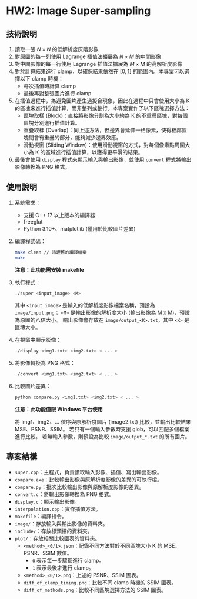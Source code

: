# HW2: Image Super-sampling

## 技術說明

1.  讀取一張 $N \times N$ 的低解析度灰階影像
2.  對原圖的每一列使用 Lagrange 插值法擴展為 $N \times M$ 的中間影像
3.  對中間影像的每一行使用 Lagrange 插值法擴展為 $M \times M$ 的高解析度影像
4.  對於計算結果進行 clamp，以確保結果依然在 $[0, 1]$ 的範圍內。本專案可以選擇以下 clamp 時機：
    -   每次插值時計算 clamp
    -   最後再對整張圖片進行 clamp
5.  在插值過程中，為避免圖片產生過擬合現象，因此在過程中只會使用大小為 K 的區塊來進行插值計算，而非整列或整行。本專案實作了以下區塊選擇方法：
    -   區塊取樣 (Block)：直接將影像分割為大小約為 K 的不重疊區塊，對每個區塊分別進行插值計算。
    -   重疊取樣 (Overlap)：同上述方法，但邊界會延伸一格像素，使得相鄰區塊間會有重疊的部分，能夠減少邊界效應。
    -   滑動視窗 (Sliding Window)：使用滑動視窗的方式，對每個像素點周圍大小為 K 的區域進行插值計算，以獲得更平滑的結果。
6.  最後會使用 `display` 程式來顯示輸入與輸出影像，並使用 `convert` 程式將輸出影像轉換為 PNG 格式。

## 使用說明

1.  系統需求：

    -   支援 C++ 17 以上版本的編譯器
    -   freeglut
    -   Python 3.10+、matplotlib (僅用於比較圖片差異)

2.  編譯程式碼：

    ```bash
    make clean // 清理舊的編譯檔案
    make
    ```

    **注意：此功能需安裝 makefile**

3.  執行程式：

    ```bash
    ./super <input_image> <M>
    ```

    其中 `<input_image>` 是輸入的低解析度影像檔案名稱，預設為 `image/input.png`；
    `<M>` 是輸出影像的解析度大小 (輸出影像為 M x M)，預設為原圖的八倍大小。
    輸出影像會存放在 `image/output_<K>.txt`，其中 `<K>` 是區塊大小。

4.  在視窗中顯示影像：

    ```bash
    ./display <img1.txt> <img2.txt> < ... >
    ```

5.  將影像轉換為 PNG 格式：

    ```bash
    ./convert <img1.txt> <img2.txt> < ... >
    ```

6.  比較圖片差異：

    ```bash
    python compare.py <img1.txt> <img2.txt> < ... >
    ```

    **注意：此功能僅限 Windows 平台使用**

    將 img1、img2、... 依序與原解析度圖片 (image2.txt) 比較，並輸出比較結果 MSE、PSNR、SSIM。
    若只有一個輸入參數時支援 glob，可以匹配多個檔案進行比較。
    若無輸入參數，則預設為比較 `image/output_*.txt` 的所有圖片。

## 專案結構

-   `super.cpp`：主程式，負責讀取輸入影像、插值、寫出輸出影像。
-   `compare.exe`：比較輸出影像與原解析度影像的差異的可執行檔。
-   `compare.py`：批次比較輸出影像與原解析度影像的差異。
-   `convert.c`：將輸出影像轉換為 PNG 格式。
-   `display.c`：顯示輸出影像。
-   `interpolation.cpp`：實作插值方法。
-   `makefile`：編譯指令。
-   `image/`：存放輸入與輸出影像的資料夾。
-   `include/`：存放標頭檔的資料夾。
-   `plot/`：存放相關比較圖表的資料夾。
    -   `<method>_<0/1>.json`：記錄不同方法對於不同區塊大小 K 的 MSE、PSNR、SSIM 數值。
        -   `0` 表示每一步驟都進行 clamp。
        -   `1` 表示最後才進行 clamp。
    -   `<method>_<0/1>.png`：上述的 PSNR、SSIM 圖表。
    -   `diff_of_clamp_timing.png`：比較不同 clamp 時機的 SSIM 圖表。
    -   `diff_of_methods.png`：比較不同區塊選擇方法的 SSIM 圖表。
